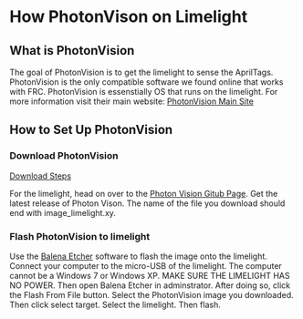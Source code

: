 # How PhotonVison on Limelight

## What is PhotonVision

The goal of PhotonVision is to get the limelight to sense the AprilTags. PhotonVision is the only compatible software we found online that works with FRC. PhotonVision is essenstially OS that runs on the limelight. For more information visit their main website: [PhotonVision Main Site](https://docs.photonvision.org/en/latest/)

## How to Set Up PhotonVision

### Download PhotonVision

[Download Steps](https://www.balena.io/etcher/)

For the limelight, head on over to the [Photon Vision Gitub Page](https://github.com/photonvision/photonvision/releases). Get the latest release of Photon Vison. The name of the file you download should end with image_limelight.xy. 

### Flash PhotonVision to limelight

Use the [Balena Etcher](https://www.balena.io/etcher/) software to flash the image onto the limelight. Connect your computer to the micro-USB of the limelight. The computer cannot be a Windows 7 or Windows XP. MAKE SURE THE LIMELIGHT HAS NO POWER. Then open Balena Etcher in adminstrator. After doing so, click the Flash From File button. Select the PhotonVision image you downloaded. Then click select target. Select the limelight. Then flash.

